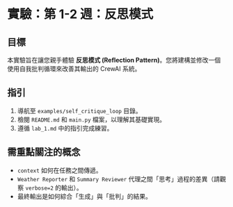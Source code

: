 # 實驗：第 1-2 週：反思模式

## 目標

本實驗旨在讓您親手體驗 **反思模式 (Reflection Pattern)**。您將建構並修改一個使用自我批判循環來改善其輸出的 CrewAI 系統。

## 指引

1.  導航至 `examples/self_critique_loop` 目錄。
2.  檢閱 `README.md` 和 `main.py` 檔案，以理解其基礎實現。
3.  遵循 `lab_1.md` 中的指引完成練習。

## 需重點關注的概念

-   `context` 如何在任務之間傳遞。
-   `Weather Reporter` 和 `Summary Reviewer` 代理之間「思考」過程的差異（請觀察 `verbose=2` 的輸出）。
-   最終輸出是如何綜合「生成」與「批判」的結果。

